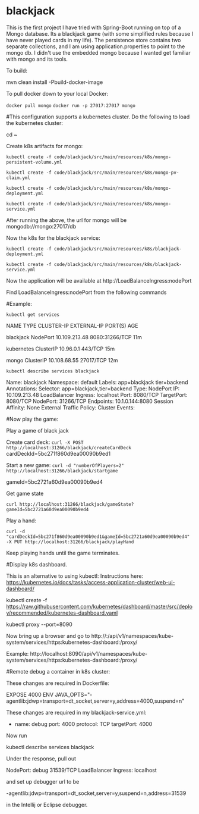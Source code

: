 # blackjack
This is the first project I have tried with Spring-Boot running on top of a Mongo database. Its
a blackjack game (with some simplified rules because I have never played cards in my life). The persistence store
contains two separate collections, and I am using application.properties to point to the mongo db. I didn't use
the embedded mongo because I wanted get familiar with mongo and its tools.

To build:

mvn clean install -Pbuild-docker-image


To pull docker down to your local Docker:

```docker pull mongo```
```docker run -p 27017:27017 mongo```


#This configuration supports a kubernetes cluster. Do the following to load the kubernetes cluster:

cd ~

Create k8s artifacts for mongo:

```kubectl create -f code/blackjack/src/main/resources/k8s/mongo-persistent-volume.yml```

```kubectl create -f code/blackjack/src/main/resources/k8s/mongo-pv-claim.yml```

```kubectl create -f code/blackjack/src/main/resources/k8s/mongo-deployment.yml```

```kubectl create -f code/blackjack/src/main/resources/k8s/mongo-service.yml```



After running the above, the url for mongo will be mongodb://mongo:27017/db

Now the k8s for the blackjack service:

```kubectl create -f code/blackjack/src/main/resources/k8s/blackjack-deployment.yml```

```kubectl create -f code/blackjack/src/main/resources/k8s/blackjack-service.yml```


Now the application will be available at http://LoadBalanceIngress:nodePort

Find LoadBalanceIngress:nodePort from the following commands

#Example:

```kubectl get services```

NAME         TYPE        CLUSTER-IP      EXTERNAL-IP   PORT(S)          AGE

blackjack    NodePort    10.109.213.48   <none>        8080:31266/TCP   11m

kubernetes   ClusterIP   10.96.0.1       <none>        443/TCP          15m

mongo        ClusterIP   10.108.68.55    <none>        27017/TCP        12m


```kubectl describe services blackjack```

Name:                     blackjack
Namespace:                default
Labels:                   app=blackjack
                          tier=backend
Annotations:              <none>
Selector:                 app=blackjack,tier=backend
Type:                     NodePort
IP:                       10.109.213.48
LoadBalancer Ingress:     localhost
Port:                     <unset>  8080/TCP
TargetPort:               8080/TCP
NodePort:                 <unset>  31266/TCP
Endpoints:                10.1.0.144:8080
Session Affinity:         None
External Traffic Policy:  Cluster
Events:                   <none>



#Now play the game:

Play a game of black jack

Create card deck:
```curl -X POST http://localhost:31266/blackjack/createCardDeck```
cardDeckId=5bc271f860d9ea00090b9ed1


Start a new game:
```curl -d "numberOfPlayers=2" http://localhost:31266/blackjack/startgame```

gameId=5bc2721a60d9ea00090b9ed4

Get game state

```curl http://localhost:31266/blackjack/gameState?gameId=5bc2721a60d9ea00090b9ed4```

Play a hand:

```curl -d "cardDeckId=5bc271f860d9ea00090b9ed1&gameId=5bc2721a60d9ea00090b9ed4" -X PUT http://localhost:31266/blackjack/playHand```

Keep playing hands until the game terminates.

#Display k8s dashboard. 

This is an alternative to using kubectl: Instructions here: https://kubernetes.io/docs/tasks/access-application-cluster/web-ui-dashboard/

kubectl create -f https://raw.githubusercontent.com/kubernetes/dashboard/master/src/deploy/recommended/kubernetes-dashboard.yaml

kubectl proxy --port=8090

Now bring up a browser and go to http://<master-ip>:<apiserver-port>/api/v1/namespaces/kube-system/services/https:kubernetes-dashboard:/proxy/

Example: http://localhost:8090/api/v1/namespaces/kube-system/services/https:kubernetes-dashboard:/proxy/

#Remote debug a container in k8s cluster:

These changes are required in Dockerfile:

EXPOSE 4000
ENV JAVA_OPTS="-agentlib:jdwp=transport=dt_socket,server=y,address=4000,suspend=n"


These changes are required in my blackjack-service.yml:

  - name: debug
    port: 4000
    protocol: TCP
    targetPort: 4000
    
Now run

kubectl describe services blackjack

Under the response, pull out

NodePort:                 debug  31539/TCP
LoadBalancer Ingress:     localhost

and set up debugger url to be 

-agentlib:jdwp=transport=dt_socket,server=y,suspend=n,address=31539

in the Intellij or Eclipse debugger.

